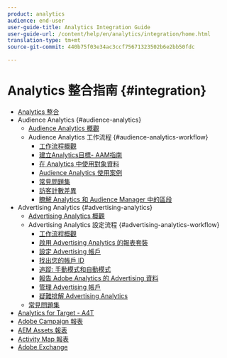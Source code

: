 ```yaml
---
product: analytics
audience: end-user
user-guide-title: Analytics Integration Guide
user-guide-url: /content/help/en/analytics/integration/home.html
translation-type: tm+mt
source-git-commit: 440b75f03e34ac3ccf75671323502b6e2bb50fdc

---
```



# Analytics 整合指南 {#integration}

+ [Analytics 整合](home.md)
+ Audience Analytics {#audience-analytics}
   + [Audience Analytics 概觀](c-audience-analytics/mc-audiences-aam.md)
   + Audience Analytics 工作流程 {#audience-analytics-workflow}
      + [工作流程概觀](c-audience-analytics/c-workflow/audiences-workflow.md)
      + [建立Analytics目標- AAM指南](https://docs.adobe.com/help/en/audience-manager/user-guide/features/destinations/experience-cloud-destinations/create-analytics-destination.html)
      + [在 Analytics 中使用對象資料](c-audience-analytics/c-workflow/use-audience-data-analytics.md)
      + [Audience Analytics 使用案例](c-audience-analytics/aam-audience-use-cases.md)
      + [常見問題集](c-audience-analytics/mc-audiences-faqs.md)
      + [訪客計數差異](c-audience-analytics/visitor-count-reconciliation.md)
      + [瞭解 Analytics 和 Audience Manager 中的區段](c-audience-analytics/aam-analytics-segments.md)
+ Advertising Analytics {#advertising-analytics}
   + [Advertising Analytics 概觀](c-advertising-analytics/overview.md)
   + Advertising Analytics 設定流程 {#advertising-analytics-workflow}
      + [工作流程概觀](c-advertising-analytics/c-adanalytics-workflow/aa-workflow.md)
      + [啟用 Advertising Analytics 的報表套裝](c-advertising-analytics/c-adanalytics-workflow/aa-provision-rs.md)
      + [設定 Advertising 帳戶](c-advertising-analytics/c-adanalytics-workflow/aa-create-ad-account.md)
      + [找出您的帳戶 ID](c-advertising-analytics/c-adanalytics-workflow/aa-locate-account-id.md)
      + [追蹤: 手動模式和自動模式](c-advertising-analytics/c-adanalytics-workflow/aa-manual-vs-automatic-tracking.md)
      + [報告 Adobe Analytics 的 Advertising 資料](c-advertising-analytics/c-adanalytics-workflow/aa-report-ad-data-an.md)
      + [管理 Advertising 帳戶](c-advertising-analytics/c-adanalytics-workflow/aa-manage-ad-accounts.md)
      + [疑難排解 Advertising Analytics](c-advertising-analytics/c-adanalytics-workflow/aa-troubleshooting.md)
   + [常見問題集](c-advertising-analytics/aa-faq.md)
+ [Analytics for Target - A4T](https://marketing.adobe.com/resources/help/en_US/target/a4t/a4t.html)
+ [Adobe Campaign 報表](adobe-campaign.md)
+ [AEM Assets 報表](aem-assets-reporting.md)
+ [Activity Map 報表](activitmap-reporting.md)
+ [Adobe Exchange](https://www.adobeexchange.com/experiencecloud.analytics.html#product)
